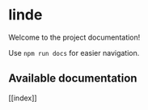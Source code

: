 # linde

Welcome to the project documentation!

Use `npm run docs` for easier navigation.

## Available documentation

[[index]]
